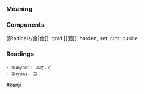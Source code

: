 ### Meaning



### Components

[[Radicals/金|金]]: gold [[固]]: harden; set; clot; curdle

### Readings

```
- Kunyomi: ふさ.ぐ
- Onyomi: コ
```

#kanji